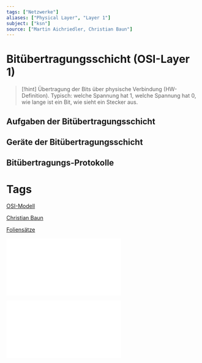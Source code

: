 ```yaml
---
tags: ["Netzwerke"]
aliases: ["Physical Layer", "Layer 1"]
subject: ["ksn"]
source: ["Martin Aichriedler, Christian Baun"]
---
```


# Bitübertragungsschicht (OSI-Layer 1)

> [!hint] Übertragung der Bits über physische Verbindung (HW-Definition).
> Typisch: welche Spannung hat 1, welche Spannung hat 0, wie lange ist ein Bit, wie sieht ein Stecker aus.


## Aufgaben der Bitübertragungsschicht

## Geräte der Bitübertragungsschicht

## Bitübertragungs-Protokolle

# Tags

[OSI-Modell](OSI-Modell.md)

[Christian Baun](http://www.christianbaun.de/)

[Foliensätze](http://www.christianbaun.de/Netzwerke1718/index_de.html)

![2-FS_ComputerNetze](../assets/Christian-Baun/2-FS_ComputerNetze.pdf)

![3-FS_ComputerNetze](../assets/Christian-Baun/3-FS_ComputerNetze.pdf)